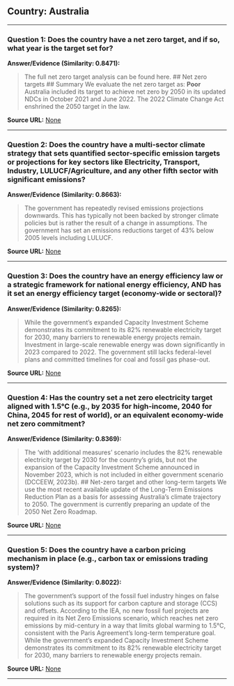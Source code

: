 ## Country: Australia

---
### Question 1: Does the country have a net zero target, and if so, what year is the target set for?

**Answer/Evidence (Similarity: 0.8471):**
> The full net zero target analysis can be found here. ## Net zero targets  ## Summary  We evaluate the net zero target as: **Poor**  Australia included its target to achieve net zero by 2050 in its updated NDCs in October 2021 and June 2022. The 2022 Climate Change Act enshrined the 2050 target in the law.

**Source URL:** [None](None)

---
### Question 2: Does the country have a multi-sector climate strategy that sets quantified sector-specific emission targets or projections for key sectors like Electricity, Transport, Industry, LULUCF/Agriculture, and any other fifth sector with significant emissions?

**Answer/Evidence (Similarity: 0.8663):**
> The government has repeatedly revised emissions projections downwards. This has typically not been backed by stronger climate policies but is rather the result of a change in assumptions. The government has set an emissions reductions target of 43% below 2005 levels including LULUCF.

**Source URL:** [None](None)

---
### Question 3: Does the country have an energy efficiency law or a strategic framework for national energy efficiency, AND has it set an energy efficiency target (economy-wide or sectoral)?

**Answer/Evidence (Similarity: 0.8265):**
> While the government’s expanded Capacity Investment Scheme demonstrates its commitment to its 82% renewable electricity target for 2030, many barriers to renewable energy projects remain. Investment in large-scale renewable energy was down significantly in 2023 compared to 2022. The government still lacks federal-level plans and committed timelines for coal and fossil gas phase-out.

**Source URL:** [None](None)

---
### Question 4: Has the country set a net zero electricity target aligned with 1.5°C (e.g., by 2035 for high-income, 2040 for China, 2045 for rest of world), or an equivalent economy-wide net zero commitment?

**Answer/Evidence (Similarity: 0.8369):**
> The ‘with additional measures’ scenario includes the 82% renewable electricity target by 2030 for the country’s grids, but not the expansion of the Capacity Investment Scheme announced in November 2023, which is not included in either government scenario (DCCEEW, 2023b). ## Net-zero target and other long-term targets  We use the most recent available update of the Long-Term Emissions Reduction Plan as a basis for assessing Australia’s climate trajectory to 2050. The government is currently preparing an update of the 2050 Net Zero Roadmap.

**Source URL:** [None](None)

---
### Question 5: Does the country have a carbon pricing mechanism in place (e.g., carbon tax or emissions trading system)?

**Answer/Evidence (Similarity: 0.8022):**
> The government’s support of the fossil fuel industry hinges on false solutions such as its support for carbon capture and storage (CCS) and offsets. According to the IEA, no new fossil fuel projects are required in its Net Zero Emissions scenario, which reaches net zero emissions by mid-century in a way that limits global warming to 1.5°C, consistent with the Paris Agreement’s long-term temperature goal. While the government’s expanded Capacity Investment Scheme demonstrates its commitment to its 82% renewable electricity target for 2030, many barriers to renewable energy projects remain.

**Source URL:** [None](None)

---
